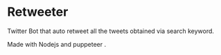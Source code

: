 # Retweeter
Twitter Bot that auto retweet all the tweets obtained via search keyword.



Made with Nodejs and puppeteer .
